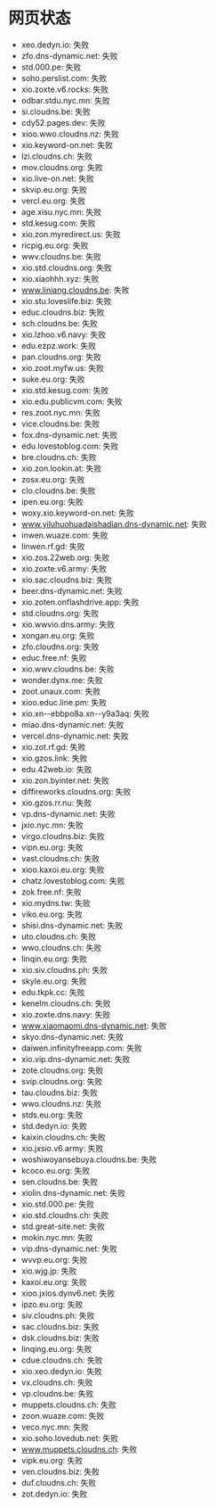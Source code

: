 # 网页状态
- xeo.dedyn.io: 失败
- zfo.dns-dynamic.net: 失败
- std.000.pe: 失败
- soho.perslist.com: 失败
- xio.zoxte.v6.rocks: 失败
- odbar.stdu.nyc.mn: 失败
- si.cloudns.be: 失败
- cdy52.pages.dev: 失败
- xioo.wwo.cloudns.nz: 失败
- xio.keyword-on.net: 失败
- lzi.cloudns.ch: 失败
- mov.cloudns.org: 失败
- xio.live-on.net: 失败
- skvip.eu.org: 失败
- vercl.eu.org: 失败
- age.xisu.nyc.mn: 失败
- std.kesug.com: 失败
- xio.zon.myredirect.us: 失败
- ricpig.eu.org: 失败
- wwv.cloudns.be: 失败
- xio.std.cloudns.org: 失败
- xio.xiaohhh.xyz: 失败
- www.liniang.cloudns.be: 失败
- xio.stu.loveslife.biz: 失败
- educ.cloudns.biz: 失败
- sch.cloudns.be: 失败
- xio.lzhoo.v6.navy: 失败
- edu.ezpz.work: 失败
- pan.cloudns.org: 失败
- xio.zoot.myfw.us: 失败
- suke.eu.org: 失败
- xio.std.kesug.com: 失败
- xio.edu.publicvm.com: 失败
- res.zoot.nyc.mn: 失败
- vice.cloudns.be: 失败
- fox.dns-dynamic.net: 失败
- edu.lovestoblog.com: 失败
- bre.cloudns.ch: 失败
- xio.zon.lookin.at: 失败
- zosx.eu.org: 失败
- clo.cloudns.be: 失败
- ipen.eu.org: 失败
- woxy.xio.keyword-on.net: 失败
- www.yiluhuohuadaishadian.dns-dynamic.net: 失败
- inwen.wuaze.com: 失败
- linwen.rf.gd: 失败
- xio.zos.22web.org: 失败
- xio.zoxte.v6.army: 失败
- xio.sac.cloudns.biz: 失败
- beer.dns-dynamic.net: 失败
- xio.zoten.onflashdrive.app: 失败
- std.cloudns.org: 失败
- xio.wwvio.dns.army: 失败
- xongan.eu.org: 失败
- zfo.cloudns.org: 失败
- educ.free.nf: 失败
- xio.wwv.cloudns.be: 失败
- wonder.dynx.me: 失败
- zoot.unaux.com: 失败
- xioo.educ.line.pm: 失败
- xio.xn--ebbpo8a.xn--y9a3aq: 失败
- miao.dns-dynamic.net: 失败
- vercel.dns-dynamic.net: 失败
- xio.zot.rf.gd: 失败
- xio.gzos.link: 失败
- edu.42web.io: 失败
- xio.zon.byinter.net: 失败
- diffireworks.cloudns.org: 失败
- xio.gzos.rr.nu: 失败
- vp.dns-dynamic.net: 失败
- jxio.nyc.mn: 失败
- virgo.cloudns.biz: 失败
- vipn.eu.org: 失败
- vast.cloudns.ch: 失败
- xioo.kaxoi.eu.org: 失败
- chatz.lovestoblog.com: 失败
- zok.free.nf: 失败
- xio.mydns.tw: 失败
- viko.eu.org: 失败
- shisi.dns-dynamic.net: 失败
- uto.cloudns.ch: 失败
- wwo.cloudns.ch: 失败
- linqin.eu.org: 失败
- xio.siv.cloudns.ph: 失败
- skyle.eu.org: 失败
- edu.tkpk.cc: 失败
- kenelm.cloudns.ch: 失败
- xio.zoxte.dns.navy: 失败
- www.xiaomaomi.dns-dynamic.net: 失败
- skyo.dns-dynamic.net: 失败
- daiwen.infinityfreeapp.com: 失败
- xio.vip.dns-dynamic.net: 失败
- zote.cloudns.org: 失败
- svip.cloudns.org: 失败
- tau.cloudns.biz: 失败
- wwo.cloudns.nz: 失败
- stds.eu.org: 失败
- std.dedyn.io: 失败
- kaixin.cloudns.ch: 失败
- xio.jxsio.v6.army: 失败
- woshiwoyansebuya.cloudns.be: 失败
- kcoco.eu.org: 失败
- sen.cloudns.be: 失败
- xiolin.dns-dynamic.net: 失败
- xio.std.000.pe: 失败
- xio.std.cloudns.ch: 失败
- std.great-site.net: 失败
- mokin.nyc.mn: 失败
- vip.dns-dynamic.net: 失败
- wvvp.eu.org: 失败
- xio.wjg.jp: 失败
- kaxoi.eu.org: 失败
- xioo.jxios.dynv6.net: 失败
- ipzo.eu.org: 失败
- siv.cloudns.ph: 失败
- sac.cloudns.biz: 失败
- dsk.cloudns.biz: 失败
- linqing.eu.org: 失败
- cdue.cloudns.ch: 失败
- xio.xeo.dedyn.io: 失败
- vx.cloudns.ch: 失败
- vp.cloudns.be: 失败
- muppets.cloudns.ch: 失败
- zoon.wuaze.com: 失败
- veco.nyc.mn: 失败
- xio.soho.lovedub.net: 失败
- www.muppets.cloudns.ch: 失败
- vipk.eu.org: 失败
- ven.cloudns.biz: 失败
- duf.cloudns.ch: 失败
- zot.dedyn.io: 失败
